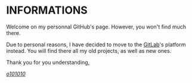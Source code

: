 # INFORMATIONS
Welcome on my personnal GitHub's page. However, you won't find much there.

Due to personal reasons, I have decided to move to the [GitLab](https://gitlab.com/o101010)'s platform instead. You will find there all my old projects, as well as new ones.

Thank you for you understanding,

*[o101010](https://gitlab.com/o101010)*
